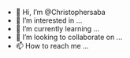 - 👋 Hi, I’m @Christophersaba
- 👀 I’m interested in ...
- 🌱 I’m currently learning ...
- 💞️ I’m looking to collaborate on ...
- 📫 How to reach me ...

<!---
Christophersaba/Christophersaba is a ✨ special ✨ repository because its `README.md` (this file) appears on your GitHub profile.
You can click the Preview link to take a look at your changes.
--->
